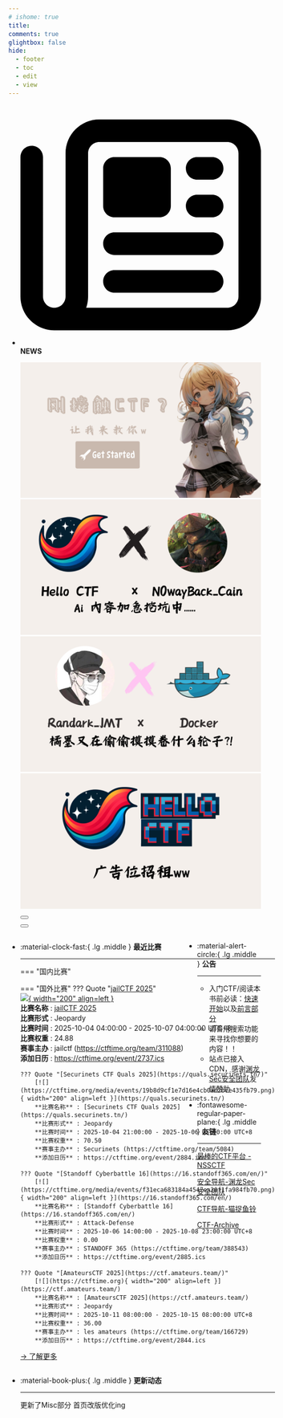 ```yaml
---
# ishome: true
title: 
comments: true
glightbox: false
hide:
  - footer
  - toc
  - edit
  - view
---
```


<div class="grid cards">
    <ul>
        <li>
            <p><span class="twemoji lg middle"><svg xmlns="http://www.w3.org/2000/svg"
                        viewBox="0 0 512 512"><!--! Font Awesome Free 6.5.1 by @fontawesome - https://fontawesome.com License - https://fontawesome.com/license/free (Icons: CC BY 4.0, Fonts: SIL OFL 1.1, Code: MIT License) Copyright 2023 Fonticons, Inc.-->
                        <path
                            d="M168 80c-13.3 0-24 10.7-24 24v304c0 8.4-1.4 16.5-4.1 24H440c13.3 0 24-10.7 24-24V104c0-13.3-10.7-24-24-24H168zM72 480c-39.8 0-72-32.2-72-72V112c0-13.3 10.7-24 24-24s24 10.7 24 24v296c0 13.3 10.7 24 24 24s24-10.7 24-24V104c0-39.8 32.2-72 72-72h272c39.8 0 72 32.2 72 72v304c0 39.8-32.2 72-72 72H72zm104-344c0-13.3 10.7-24 24-24h96c13.3 0 24 10.7 24 24v80c0 13.3-10.7 24-24 24h-96c-13.3 0-24-10.7-24-24v-80zm200-24h32c13.3 0 24 10.7 24 24s-10.7 24-24 24h-32c-13.3 0-24-10.7-24-24s10.7-24 24-24zm0 80h32c13.3 0 24 10.7 24 24s-10.7 24-24 24h-32c-13.3 0-24-10.7-24-24s10.7-24 24-24zm-176 80h208c13.3 0 24 10.7 24 24s-10.7 24-24 24H200c-13.3 0-24-10.7-24-24s10.7-24 24-24zm0 80h208c13.3 0 24 10.7 24 24s-10.7 24-24 24H200c-13.3 0-24-10.7-24-24s10.7-24 24-24z">
                        </path>
                    </svg></span> <strong>NEWS</strong></p>
            <div class="grid cards">
                <div class="carousel">
                    <div class="carousel-container">
                        <a href="../HC_Start/" target="_blank"><img src="./assets/banner-quickstart.png" /></a>
                        <a href="../HC_AI/" target="_blank"><img src="./assets/banner-update.png" /></a>
                        <a href="https://github.com/CTF-Archives" target="_blank"><img
                                src="./assets/banner-Achieve.png" /></a>
                        <a href="javascript:alert$.next('我很可爱，请给我钱w');"><img
                                src="./assets/Banner-imcutesogivememoney.png" /></a>
                    </div>
                    <!-- 触发 hover 的区域 -->
                    <div class="carousel-hover left">
                        <button class="carousel-btn left" onclick="leftShift()"></button>
                    </div>
                    <div class="carousel-hover right">
                        <button class="carousel-btn right" onclick="rightShift()"></button>
                    </div>
                    <div class="carousel-bottom"></div>
                </div>
            </div>
        </li>
    </ul>
</div>

<div class="grid grid-cols-8 gap-4" style="display: grid;grid-template-columns: 70% 30%;" markdown>

<div class="grid cards" style="display: grid; grid-template-columns: 1fr;" markdown>

<div class="grid cards" markdown>

-   :material-clock-fast:{ .lg .middle } __最近比赛__

    ---
    <!-- 主页赛事展示_开始 -->
    === "国内比赛"
    
    === "国外比赛"
        ??? Quote "[jailCTF 2025](https://ctf.pyjail.club/)"  
            [![](https://ctftime.org/media/events/jailctf.png){ width="200" align=left }](https://ctf.pyjail.club/)  
            **比赛名称** : [jailCTF 2025](https://ctf.pyjail.club/)  
            **比赛形式** : Jeopardy  
            **比赛时间** : 2025-10-04 04:00:00 - 2025-10-07 04:00:00 UTC+8  
            **比赛权重** : 24.88  
            **赛事主办** : jailctf (https://ctftime.org/team/311088)  
            **添加日历** : https://ctftime.org/event/2737.ics  
            
        ??? Quote "[Securinets CTF Quals 2025](https://quals.securinets.tn/)"  
            [![](https://ctftime.org/media/events/19b8d9cf1e7d16e4cb0ad2bce435fb79.png){ width="200" align=left }](https://quals.securinets.tn/)  
            **比赛名称** : [Securinets CTF Quals 2025](https://quals.securinets.tn/)  
            **比赛形式** : Jeopardy  
            **比赛时间** : 2025-10-04 21:00:00 - 2025-10-06 05:00:00 UTC+8  
            **比赛权重** : 70.50  
            **赛事主办** : Securinets (https://ctftime.org/team/5084)  
            **添加日历** : https://ctftime.org/event/2884.ics  
            
        ??? Quote "[Standoff Cyberbattle 16](https://16.standoff365.com/en/)"  
            [![](https://ctftime.org/media/events/f31eca683184a4547ea20f1fa984fb70.png){ width="200" align=left }](https://16.standoff365.com/en/)  
            **比赛名称** : [Standoff Cyberbattle 16](https://16.standoff365.com/en/)  
            **比赛形式** : Attack-Defense  
            **比赛时间** : 2025-10-06 14:00:00 - 2025-10-08 23:00:00 UTC+8  
            **比赛权重** : 0.00  
            **赛事主办** : STANDOFF 365 (https://ctftime.org/team/388543)  
            **添加日历** : https://ctftime.org/event/2885.ics  
            
        ??? Quote "[AmateursCTF 2025](https://ctf.amateurs.team/)"  
            [![](https://ctftime.org){ width="200" align=left }](https://ctf.amateurs.team/)  
            **比赛名称** : [AmateursCTF 2025](https://ctf.amateurs.team/)  
            **比赛形式** : Jeopardy  
            **比赛时间** : 2025-10-11 08:00:00 - 2025-10-15 08:00:00 UTC+8  
            **比赛权重** : 36.00  
            **赛事主办** : les amateurs (https://ctftime.org/team/166729)  
            **添加日历** : https://ctftime.org/event/2844.ics  
            
    <!-- 主页赛事展示_结束 -->
    [→ 了解更多](./Event/)

</div>
  <div class="grid cards" markdown>

-   :material-book-plus:{ .lg .middle } __更新动态__

    ---

    更新了Misc部分 首页改版优化ing

</div>  
</div>
<div class="grid cards" markdown>

<div class="grid cards" markdown>

-   :material-alert-circle:{ .lg .middle } __公告__

    ---

    - 入门CTF/阅读本书前必读：[快速开始](./HC_Start/)以及[前言部分](./HC_Preface/)  
    - 请善用搜索功能来寻找你想要的内容！！
    - 站点已接入 CDN，感谢[渊龙Sec安全团队](https://dh.aabyss.cn)友情赞助

-   :fontawesome-regular-paper-plane:{ .lg .middle } __友链__

    ---

    [最棒的CTF平台 - NSSCTF](https://www.nssctf.cn/)  

    [安全导航-渊龙Sec安全团队](https://dh.aabyss.cn)    

    [CTF导航-猫捉鱼铃](https://ctf.mzy0.com/)

    [CTF-Archive](https://github.com/CTF-Archives)

</div>   

</div>

</div>
